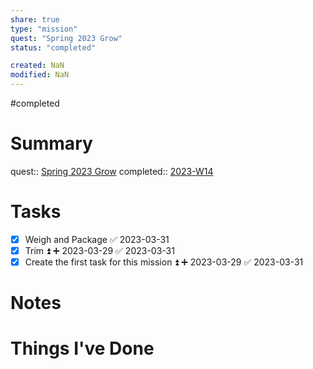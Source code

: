 ```yaml
---
share: true
type: "mission"
quest: "Spring 2023 Grow"
status: "completed"

created: NaN 
modified: NaN
---
```

#completed 
# Summary
quest:: [Spring 2023 Grow](./Spring%202023%20Grow.md)
completed:: [2023-W14](./2023-W14.md)
# Tasks
- [x] Weigh and Package ✅ 2023-03-31
- [x] Trim ⏫ ➕ 2023-03-29 ✅ 2023-03-31
- [x] Create the first task for this mission ⏫ ➕ 2023-03-29 ✅ 2023-03-31

# Notes

# Things I've Done